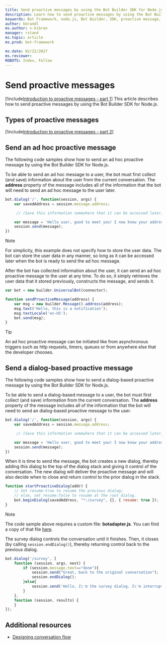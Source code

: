 ```yaml
---
title: Send proactive messages by using the Bot Builder SDK for Node.js | Microsoft Docs
description: Learn how to send proactive messages by using the Bot Builder SDK for Node.js.
keywords: Bot Framework, node.js, Bot Builder, SDK, proactive message, ad hoc message, dialog-based message
author: kbrandl
ms.author: v-kibran
manager: rstand
ms.topic: article
ms.prod: bot-framework

ms.date: 02/22/2017
ms.reviewer:
ROBOTS: Index, Follow
---
```

# Send proactive messages

<!--
> [!div class="op_single_selector"]
> * [.NET](~/dotnet/howto-proactive-messages.md)
> * [Node.js](~/nodejs/proactive-messages.md)
>
-->

[!include[Introduction to proactive messages - part 1](~/includes/snippet-proactive-messages-intro-1.md)] 
This article describes how to send proactive messages by using the Bot Builder SDK for Node.js.

## Types of proactive messages

[!include[Introduction to proactive messages - part 2](~/includes/snippet-proactive-messages-intro-2.md)] 

## Send an ad hoc proactive message

The following code samples show how to send an ad hoc proactive message by using the Bot Builder SDK for Node.js.

To be able to send an ad hoc message to a user, the bot must first collect (and save) information about the user from the current conversation. 
The **address** property of the message includes all of the information that the bot will need to send an ad hoc message to the user later. 

```javascript
bot.dialog('/', function(session, args) {
    var savedAddress = session.message.address;

     // (Save this information somewhere that it can be accessed later, such as in a database.)

    var message = 'Hello user, good to meet you! I now know your address and can send you notifications in the future.';
    session.send(message);
})
```

> [!NOTE]
> For simplicity, this example does not specify how to store the user data. 
> The bot can store the user data in any manner, so long as it can be accessed later when the bot is ready to send the ad hoc message.

After the bot has collected information about the user, it can send an ad hoc proactive message to the user at any time. 
To do so, it simply retrieves the user data that it stored previously, constructs the message, and sends it.

```javascript
var bot = new builder.UniversalBot(connector);

function sendProactiveMessage(address) {
    var msg = new builder.Message().address(address);
    msg.text('Hello, this is a notification');
    msg.textLocale('en-US');
    bot.send(msg);
}
```

> [!TIP]
> An ad hoc proactive message can be initiated like from 
> asynchronous triggers such as http requests, timers, queues or from anywhere else that the developer chooses.

## Send a dialog-based proactive message

The following code samples show how to send a dialog-based proactive message by using the Bot Builder SDK for Node.js.

To be able to send a dialog-based message to a user, the bot must first collect (and save) information from the current conversation. 
The **address** property of the message includes all of the information that the bot will need to send an dialog-based proactive message to the user. 

```javascript
bot.dialog('/', function(session, args) {
    var savedAddress = session.message.address;

     // (Save this information somewhere that it can be accessed later, such as in a database.)

    var message = 'Hello user, good to meet you! I now know your address and can send you notifications in the future.';
    session.send(message);
})
```

When it is time to send the message, the bot creates a new dialog, thereby adding this dialog to the top of the dialog stack and giving it control of the conversation. 
The new dialog will deliver the proactive message and will also decide when to close and return control to the prior dialog in the stack. 

```javascript
function startProactiveDialog(addr) {
    // Set resume:true to resume the previous dialog;
    // else, set resume:false to resume at the root dialog.
    bot.beginDialog(savedAddress, "*:/survey", {}, { resume: true });  
}
```

> [!NOTE]
> The code sample above requires a custom file: **botadapter.js**. 
> You can find a copy of that file [here](https://trpp24botsamples.visualstudio.com/_git/Code?path=%2FNode%2Fcore-proactiveMessages%2FstartNewDialog%2Fbotadapter.js&version=GBmaster&_a=contents).

The survey dialog controls the conversation until it finishes. 
Then, it closes (by calling `session.endDialog()`), thereby returning control back to the previous dialog. 


```javascript
bot.dialog('/survey', [
    function (session, args, next) {
        if (session.message.text=="done"){
            session.send("Great, back to the original conversation");
            session.endDialog();
        }else{
            session.send('Hello, I\'m the survey dialog. I\'m interrupting your conversation to ask you a question. Type "done" to resume');
        }
    },
    function (session, results) {
    }
]);
```

## Additional resources

- [Designing conversation flow](~/bot-design-conversation-flow.md)

